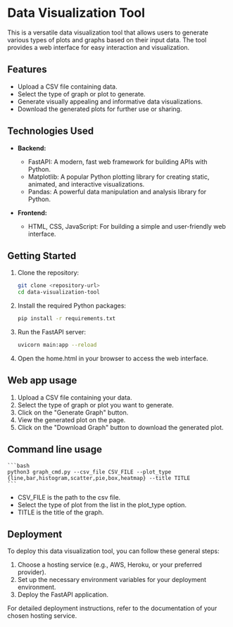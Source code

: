 # Data Visualization Tool

This is a versatile data visualization tool that allows users to generate various types of plots and graphs based on their input data. The tool provides a web interface for easy interaction and visualization.

## Features

- Upload a CSV file containing data.
- Select the type of graph or plot to generate.
- Generate visually appealing and informative data visualizations.
- Download the generated plots for further use or sharing.

## Technologies Used

- **Backend:**
  - FastAPI: A modern, fast web framework for building APIs with Python.
  - Matplotlib: A popular Python plotting library for creating static, animated, and interactive visualizations.
  - Pandas: A powerful data manipulation and analysis library for Python.

- **Frontend:**
  - HTML, CSS, JavaScript: For building a simple and user-friendly web interface.

## Getting Started

1. Clone the repository:

    ```bash
    git clone <repository-url>
    cd data-visualization-tool
    ```

2. Install the required Python packages:

    ```bash
    pip install -r requirements.txt
    ```

3. Run the FastAPI server:

    ```bash
    uvicorn main:app --reload
    ```

4. Open the home.html in your browser to access the web interface.

## Web app usage

1. Upload a CSV file containing your data.
2. Select the type of graph or plot you want to generate.
3. Click on the "Generate Graph" button.
4. View the generated plot on the page.
5. Click on the "Download Graph" button to download the generated plot.

## Command line usage

    ```bash
    python3 graph_cmd.py --csv_file CSV_FILE --plot_type {line,bar,histogram,scatter,pie,box,heatmap} --title TITLE
    ```
- CSV_FILE is the path to the csv file.
- Select the type of plot from the list in the plot_type option.
- TITLE is the title of the graph.

## Deployment

To deploy this data visualization tool, you can follow these general steps:

1. Choose a hosting service (e.g., AWS, Heroku, or your preferred provider).
2. Set up the necessary environment variables for your deployment environment.
3. Deploy the FastAPI application.

For detailed deployment instructions, refer to the documentation of your chosen hosting service.
